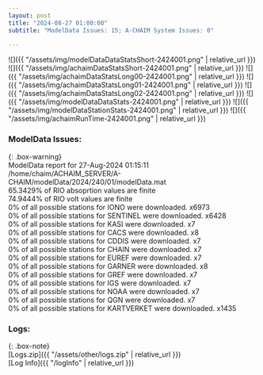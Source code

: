 ```yaml
---
layout: post
title: "2024-08-27 01:00:00"
subtitle: "ModelData Issues: 15; A-CHAIM System Issues: 0"

---
```


![]({{ "/assets/img/modelDataDataStatsShort-2424001.png" | relative_url }})
![]({{ "/assets/img/achaimDataStatsShort-2424001.png" | relative_url }})
![]({{ "/assets/img/achaimDataStatsLong00-2424001.png" | relative_url }})
![]({{ "/assets/img/achaimDataStatsLong01-2424001.png" | relative_url }})
![]({{ "/assets/img/achaimDataStatsLong02-2424001.png" | relative_url }})
![]({{ "/assets/img/modelDataDataStats-2424001.png" | relative_url }})
![]({{ "/assets/img/modelDataStationStats-2424001.png" | relative_url }})
![]({{ "/assets/img/achaimRunTime-2424001.png" | relative_url }})


### ModelData Issues:  
  
{: .box-warning}  
 ModelData report for 27-Aug-2024 01:15:11   
 /home/chaim/ACHAIM_SERVER/A-CHAIM/modelData/2024/240/01/modelData.mat   
 65.3429% of RIO absoprtion values are finite   
 74.9444% of RIO volt values are finite   
 0% of all possible stations for IONO were downloaded. x6973   
 0% of all possible stations for SENTINEL were downloaded. x6428   
 0% of all possible stations for KASI were downloaded. x7   
 0% of all possible stations for CACS were downloaded. x8   
 0% of all possible stations for CDDIS were downloaded. x7   
 0% of all possible stations for CHAIN were downloaded. x7   
 0% of all possible stations for EUREF were downloaded. x7   
 0% of all possible stations for GARNER were downloaded. x8   
 0% of all possible stations for GREF were downloaded. x7   
 0% of all possible stations for IGS were downloaded. x7   
 0% of all possible stations for NOAA were downloaded. x7   
 0% of all possible stations for QGN were downloaded. x7   
 0% of all possible stations for KARTVERKET were downloaded. x1435   
  


### Logs:  
  
{: .box-note}  
[Logs.zip]({{ "/assets/other/logs.zip" | relative_url }})  
[Log Info]({{ "/logInfo" | relative_url }})  
